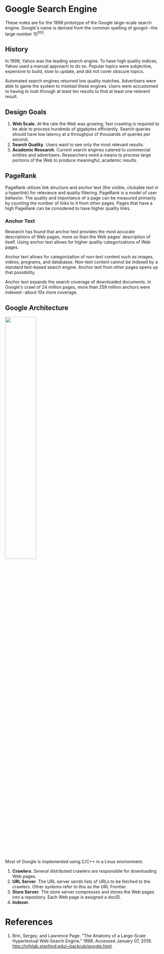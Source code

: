 # Google Search Engine
These notes are for the 1998 prototype of the Google large-scale search engine. Google's name is derived from the common spelling of googol--the large number 10<sup>100</sup>.
## History
In 1998, Yahoo was the leading search engine. To have high quality indices, Yahoo used a manual approach to do so. Popular topics were subjective, expensive to build, slow to update, and did not cover obscure topics. 

Automated search engines returned low quality matches. Advertisers were able to game the system to mislead these engines. Users were accustomed to having to look through at least ten results to find at least one relevent result.
## Design Goals
1. **Web Scale.** At the rate the Web was growing, fast crawling is required to be able to process hundreds of gigabytes efficiently. Search queries should have low latency at a throughput of thousands of queries per second.
1. **Search Quality**. Users want to see only the most relevant results.
1. **Academic Research**. Current search engines catered to commercial entities and advertisers. Researchers need a means to process large portions of the Web to produce meaningful, academic results.
## PageRank
PageRank utilizes link structure and anchor text (the visible, clickable text in a hyperlink) for relevance and quality filtering. PageRank is a model of user behavior. The quality and importance of a page can be measured primarily by counting the number of links to it from other pages. Pages that have a high PageRank can be considered to have higher quality links.
### Anchor Text
Research has found that anchor text provides the most accurate descriptions of Web pages, more so than the Web pages' description of itself. Using anchor text allows for higher quality categorizations of Web pages.

Anchor text allows for categorization of non-text content such as images, videos, programs, and databases. Non-text content cannot be indexed by a standard text-based search engine. Anchor text from other pages opens up that possibility.

Anchor text expands the search coverage of downloaded documents. In Google's crawl of 24 million pages, more than 259 million anchors were indexed--about 10x more coverage.
## Google Architecture
<img src="https://github.com/jguamie/system-design/blob/master/images/google-architecture.png" align="middle" width="45%">

Most of Google is implemented using C/C++ in a Linux environment.
1. **Crawlers**. Several distributed crawlers are responsible for downloading Web pages.
1. **URL Server**. The URL server sends lists of URLs to be fetched to the crawlers. Other systems refer to this as the URL Frontier.
1. **Store Server**. The store server compresses and stores the Web pages into a repository. Each Web page is assigned a docID.
1. **Indexer.** 
# References
1. Brin, Sergey, and Lawrence Page. "The Anatomy of a Large-Scale Hypertextual Web Search Engine." 1998. Accessed January 07, 2019. http://infolab.stanford.edu/~backrub/google.html.
